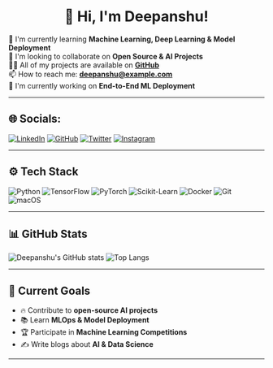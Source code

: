 <h1 align="center">👋 Hi, I'm Deepanshu!</h1>

🌱 I'm currently learning **Machine Learning, Deep Learning & Model Deployment**  
🤝 I'm looking to collaborate on **Open Source & AI Projects**  
👨‍💻 All of my projects are available on **[GitHub](https://github.com/Deepanshu)**  
📫 How to reach me: **deepanshu@example.com**  
🚀 I'm currently working on **End-to-End ML Deployment**  

---

## 🌐 **Socials:**
[![LinkedIn](https://img.shields.io/badge/LinkedIn-0077B5?style=for-the-badge&logo=linkedin&logoColor=white)](https://www.linkedin.com/in/deepanshu-drona)
[![GitHub](https://img.shields.io/badge/GitHub-181717?style=for-the-badge&logo=github&logoColor=white)](https://github.com/dronaop)
[![Twitter](https://img.shields.io/badge/Twitter-1DA1F2?style=for-the-badge&logo=twitter&logoColor=white)](https://twitter.com/yourtwitter)
[![Instagram](https://img.shields.io/badge/Instagram-E4405F?style=for-the-badge&logo=instagram&logoColor=white)](https://instagram.com/deepanshu.dmg)

---

## ⚙️ **Tech Stack**
![Python](https://img.shields.io/badge/Python-3776AB?style=for-the-badge&logo=python&logoColor=white)
![TensorFlow](https://img.shields.io/badge/TensorFlow-FF6F00?style=for-the-badge&logo=tensorflow&logoColor=white)
![PyTorch](https://img.shields.io/badge/PyTorch-EE4C2C?style=for-the-badge&logo=pytorch&logoColor=white)
![Scikit-Learn](https://img.shields.io/badge/Scikit%20Learn-F7931E?style=for-the-badge&logo=scikit-learn&logoColor=white)
![Docker](https://img.shields.io/badge/Docker-2496ED?style=for-the-badge&logo=docker&logoColor=white)
![Git](https://img.shields.io/badge/Git-F05032?style=for-the-badge&logo=git&logoColor=white)
![macOS](https://img.shields.io/badge/macOS-000000?style=for-the-badge&logo=apple&logoColor=white)

---

## 📊 **GitHub Stats**
![Deepanshu's GitHub stats](https://github-readme-stats.vercel.app/api?username=Deepanshu&show_icons=true&theme=dark)
![Top Langs](https://github-readme-stats.vercel.app/api/top-langs/?username=Deepanshu&layout=compact&theme=dark)

---

## 🎯 **Current Goals**
- 🔥 Contribute to **open-source AI projects**  
- 📚 Learn **MLOps & Model Deployment**  
- 🏆 Participate in **Machine Learning Competitions**  
- ✍️ Write blogs about **AI & Data Science**  

---
